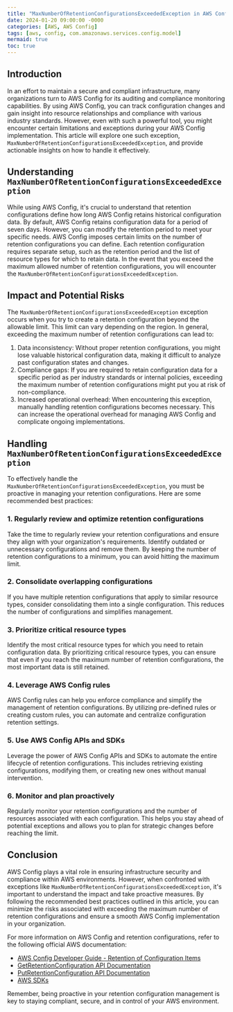 ```yaml
---
title: "MaxNumberOfRetentionConfigurationsExceededException in AWS Config"
date: 2024-01-20 09:00:00 -0000
categories: [AWS, AWS Config]
tags: [aws, config, com.amazonaws.services.config.model]
mermaid: true
toc: true
---
```



## Introduction
In an effort to maintain a secure and compliant infrastructure, many organizations turn to AWS Config for its auditing and compliance monitoring capabilities. By using AWS Config, you can track configuration changes and gain insight into resource relationships and compliance with various industry standards. However, even with such a powerful tool, you might encounter certain limitations and exceptions during your AWS Config implementation. This article will explore one such exception, `MaxNumberOfRetentionConfigurationsExceededException`, and provide actionable insights on how to handle it effectively.

## Understanding `MaxNumberOfRetentionConfigurationsExceededException`
While using AWS Config, it's crucial to understand that retention configurations define how long AWS Config retains historical configuration data. By default, AWS Config retains configuration data for a period of seven days. However, you can modify the retention period to meet your specific needs. AWS Config imposes certain limits on the number of retention configurations you can define. Each retention configuration requires separate setup, such as the retention period and the list of resource types for which to retain data. In the event that you exceed the maximum allowed number of retention configurations, you will encounter the `MaxNumberOfRetentionConfigurationsExceededException`.

## Impact and Potential Risks
The `MaxNumberOfRetentionConfigurationsExceededException` exception occurs when you try to create a retention configuration beyond the allowable limit. This limit can vary depending on the region. In general, exceeding the maximum number of retention configurations can lead to:

1. Data inconsistency: Without proper retention configurations, you might lose valuable historical configuration data, making it difficult to analyze past configuration states and changes.
2. Compliance gaps: If you are required to retain configuration data for a specific period as per industry standards or internal policies, exceeding the maximum number of retention configurations might put you at risk of non-compliance.
3. Increased operational overhead: When encountering this exception, manually handling retention configurations becomes necessary. This can increase the operational overhead for managing AWS Config and complicate ongoing implementations.

## Handling `MaxNumberOfRetentionConfigurationsExceededException`
To effectively handle the `MaxNumberOfRetentionConfigurationsExceededException`, you must be proactive in managing your retention configurations. Here are some recommended best practices:

### 1. Regularly review and optimize retention configurations
Take the time to regularly review your retention configurations and ensure they align with your organization's requirements. Identify outdated or unnecessary configurations and remove them. By keeping the number of retention configurations to a minimum, you can avoid hitting the maximum limit.

### 2. Consolidate overlapping configurations
If you have multiple retention configurations that apply to similar resource types, consider consolidating them into a single configuration. This reduces the number of configurations and simplifies management.

### 3. Prioritize critical resource types
Identify the most critical resource types for which you need to retain configuration data. By prioritizing critical resource types, you can ensure that even if you reach the maximum number of retention configurations, the most important data is still retained.

### 4. Leverage AWS Config rules
AWS Config rules can help you enforce compliance and simplify the management of retention configurations. By utilizing pre-defined rules or creating custom rules, you can automate and centralize configuration retention settings.

### 5. Use AWS Config APIs and SDKs
Leverage the power of AWS Config APIs and SDKs to automate the entire lifecycle of retention configurations. This includes retrieving existing configurations, modifying them, or creating new ones without manual intervention.

### 6. Monitor and plan proactively
Regularly monitor your retention configurations and the number of resources associated with each configuration. This helps you stay ahead of potential exceptions and allows you to plan for strategic changes before reaching the limit.

## Conclusion
AWS Config plays a vital role in ensuring infrastructure security and compliance within AWS environments. However, when confronted with exceptions like `MaxNumberOfRetentionConfigurationsExceededException`, it's important to understand the impact and take proactive measures. By following the recommended best practices outlined in this article, you can minimize the risks associated with exceeding the maximum number of retention configurations and ensure a smooth AWS Config implementation in your organization.

For more information on AWS Config and retention configurations, refer to the following official AWS documentation:

- [AWS Config Developer Guide - Retention of Configuration Items](https://docs.aws.amazon.com/config/latest/developerguide/retention-period.html)
- [GetRetentionConfiguration API Documentation](https://docs.aws.amazon.com/config/latest/APIReference/API_GetRetentionConfiguration.html)
- [PutRetentionConfiguration API Documentation](https://docs.aws.amazon.com/config/latest/APIReference/API_PutRetentionConfiguration.html)
- [AWS SDKs](https://aws.amazon.com/tools/)

Remember, being proactive in your retention configuration management is key to staying compliant, secure, and in control of your AWS environment.